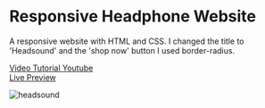 # Responsive Headphone Website

A responsive website with HTML and CSS. I changed the title to 'Headsound' and the 'shop now' button I used border-radius.

[Video Tutorial Youtube](https://www.youtube.com/watch?v=2QW9SNCjFVU) <br>
[Live Preview](https://alnsanches.github.io/headsound-website/)


![headsound](https://user-images.githubusercontent.com/96800792/204065326-35a7b16e-d5a4-413b-ad05-cb3e8bef7eeb.jpg)
